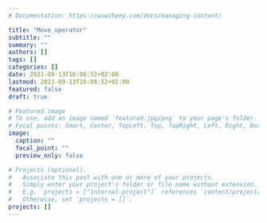 ```yaml
---
# Documentation: https://wowchemy.com/docs/managing-content/

title: "Move_operator"
subtitle: ""
summary: ""
authors: []
tags: []
categories: []
date: 2021-09-13T16:08:52+02:00
lastmod: 2021-09-13T16:08:52+02:00
featured: false
draft: true

# Featured image
# To use, add an image named `featured.jpg/png` to your page's folder.
# Focal points: Smart, Center, TopLeft, Top, TopRight, Left, Right, BottomLeft, Bottom, BottomRight.
image:
  caption: ""
  focal_point: ""
  preview_only: false

# Projects (optional).
#   Associate this post with one or more of your projects.
#   Simply enter your project's folder or file name without extension.
#   E.g. `projects = ["internal-project"]` references `content/project/deep-learning/index.md`.
#   Otherwise, set `projects = []`.
projects: []
---
```


